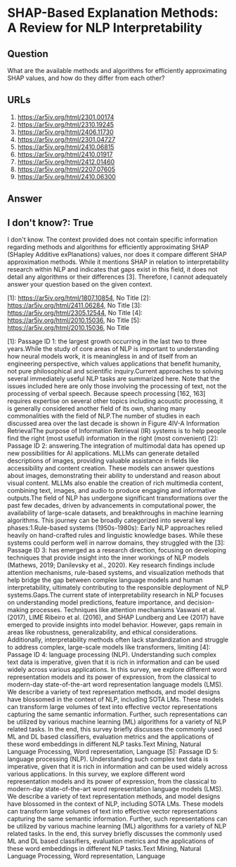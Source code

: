 # SHAP-Based Explanation Methods: A Review for NLP Interpretability

## Question

What are the available methods and algorithms for efficiently approximating SHAP values, and how do they differ from each other?

## URLs

1. https://ar5iv.org/html/2301.00174
2. https://ar5iv.org/html/2310.19245
3. https://ar5iv.org/html/2406.11730
4. https://ar5iv.org/html/2301.04727
5. https://ar5iv.org/html/2410.06815
6. https://ar5iv.org/html/2410.01917
7. https://ar5iv.org/html/2412.01460
8. https://ar5iv.org/html/2207.07605
9. https://ar5iv.org/html/2410.06300

## Answer

## I don't know?: True

I don't know. The context provided does not contain specific information regarding methods and algorithms for efficiently approximating SHAP (SHapley Additive exPlanations) values, nor does it compare different SHAP approximation methods. While it mentions SHAP in relation to interpretability research within NLP and indicates that gaps exist in this field, it does not detail any algorithms or their differences [3]. Therefore, I cannot adequately answer your question based on the given context.

[1]: https://ar5iv.org/html/1807.10854, No Title
[2]: https://ar5iv.org/html/2411.06284, No Title
[3]: https://ar5iv.org/html/2305.12544, No Title
[4]: https://ar5iv.org/html/2010.15036, No Title
[5]: https://ar5iv.org/html/2010.15036, No Title

[1]: Passage ID 1: the largest growth occurring in the last two to three years.While the study of core areas of NLP is important to understanding how neural models work, it is meaningless in and of itself from an engineering perspective, which values applications that benefit humanity, not pure philosophical and scientific inquiry.Current approaches to solving several immediately useful NLP tasks are summarized here. Note that the issues included here are only those involving the processing of text, not the processing of verbal speech. Because speech processing [162, 163] requires expertise on several other topics including acoustic processing, it is generally considered another field of its own, sharing many commonalities with the field of NLP.The number of studies in each discussed area over the last decade is shown in Figure 4IV-A Information RetrievalThe purpose of Information Retrieval (IR) systems is to help people find the right (most useful) information in the right (most convenient)
[2]: Passage ID 2: answering.The integration of multimodal data has opened up new possibilities for AI applications. MLLMs can generate detailed descriptions of images, providing valuable assistance in fields like accessibility and content creation. These models can answer questions about images, demonstrating their ability to understand and reason about visual content. MLLMs also enable the creation of rich multimedia content, combining text, images, and audio to produce engaging and informative outputs.The field of NLP has undergone significant transformations over the past few decades, driven by advancements in computational power, the availability of large-scale datasets, and breakthroughs in machine learning algorithms. This journey can be broadly categorized into several key phases:1.Rule-based systems (1950s-1980s): Early NLP approaches relied heavily on hand-crafted rules and linguistic knowledge bases. While these systems could perform well in narrow domains, they struggled with the
[3]: Passage ID 3: has emerged as a research direction, focusing on developing techniques that provide insight into the inner workings of NLP models (Mathews, 2019; Danilevsky et al., 2020). Key research findings include attention mechanisms, rule-based systems, and visualization methods that help bridge the gap between complex language models and human interpretability, ultimately contributing to the responsible deployment of NLP systems.Gaps.The current state of interpretability research in NLP focuses on understanding model predictions, feature importance, and decision-making processes. Techniques like attention mechanisms Vaswani et al. (2017), LIME Ribeiro et al. (2016), and SHAP Lundberg and Lee (2017) have emerged to provide insights into model behavior. However, gaps remain in areas like robustness, generalizability, and ethical considerations. Additionally, interpretability methods often lack standardization and struggle to address complex, large-scale models like transformers, limiting
[4]: Passage ID 4: language processing (NLP). Understanding such complex text data is imperative, given that it is rich in information and can be used widely across various applications. In this survey, we explore different word representation models and its power of expression, from the classical to modern-day state-of-the-art word representation language models (LMS). We describe a variety of text representation methods, and model designs have blossomed in the context of NLP, including SOTA LMs. These models can transform large volumes of text into effective vector representations capturing the same semantic information. Further, such representations can be utilized by various machine learning (ML) algorithms for a variety of NLP related tasks. In the end, this survey briefly discusses the commonly used ML and DL based classifiers, evaluation metrics and the applications of these word embeddings in different NLP tasks.Text Mining, Natural Language Processing, Word representation, Language
[5]: Passage ID 5: language processing (NLP). Understanding such complex text data is imperative, given that it is rich in information and can be used widely across various applications. In this survey, we explore different word representation models and its power of expression, from the classical to modern-day state-of-the-art word representation language models (LMS). We describe a variety of text representation methods, and model designs have blossomed in the context of NLP, including SOTA LMs. These models can transform large volumes of text into effective vector representations capturing the same semantic information. Further, such representations can be utilized by various machine learning (ML) algorithms for a variety of NLP related tasks. In the end, this survey briefly discusses the commonly used ML and DL based classifiers, evaluation metrics and the applications of these word embeddings in different NLP tasks.Text Mining, Natural Language Processing, Word representation, Language